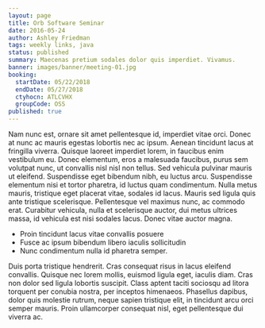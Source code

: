```yaml
---
layout: page
title: Orb Software Seminar
date: 2016-05-24
author: Ashley Friedman
tags: weekly links, java
status: published
summary: Maecenas pretium sodales dolor quis imperdiet. Vivamus.
banner: images/banner/meeting-01.jpg
booking:
  startDate: 05/22/2018
  endDate: 05/27/2018
  ctyhocn: ATLCVHX
  groupCode: OSS
published: true
---
```

Nam nunc est, ornare sit amet pellentesque id, imperdiet vitae orci. Donec at nunc ac mauris egestas lobortis nec ac ipsum. Aenean tincidunt lacus at fringilla viverra. Quisque laoreet imperdiet lorem, in faucibus enim vestibulum eu. Donec elementum, eros a malesuada faucibus, purus sem volutpat nunc, ut convallis nisl nisl non tellus. Sed vehicula pulvinar mauris ut eleifend. Suspendisse eget bibendum nibh, eu luctus arcu. Suspendisse elementum nisi et tortor pharetra, id luctus quam condimentum. Nulla metus mauris, tristique eget placerat vitae, sodales id lacus. Mauris sed ligula quis ante tristique scelerisque. Pellentesque vel maximus nunc, ac commodo erat. Curabitur vehicula, nulla et scelerisque auctor, dui metus ultrices massa, id vehicula est nisi sodales lacus. Donec vitae auctor magna.

* Proin tincidunt lacus vitae convallis posuere
* Fusce ac ipsum bibendum libero iaculis sollicitudin
* Nunc condimentum nulla id pharetra semper.

Duis porta tristique hendrerit. Cras consequat risus in lacus eleifend convallis. Quisque nec lorem mollis, euismod ligula eget, iaculis diam. Cras non dolor sed ligula lobortis suscipit. Class aptent taciti sociosqu ad litora torquent per conubia nostra, per inceptos himenaeos. Phasellus dapibus, dolor quis molestie rutrum, neque sapien tristique elit, in tincidunt arcu orci semper mauris. Proin ullamcorper consequat nisl, eget pellentesque dui viverra ac.
